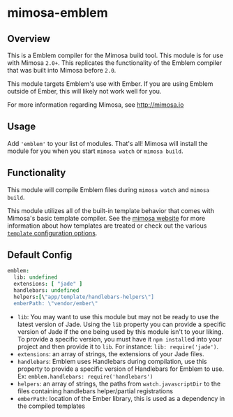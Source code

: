 mimosa-emblem
===========

## Overview

This is a Emblem compiler for the Mimosa build tool. This module is for use with Mimosa `2.0+`.  This replicates the functionality of the Emblem compiler that was built into Mimosa before `2.0`.

This module targets Emblem's use with Ember. If you are using Emblem outside of Ember, this will likely not work well for you.

For more information regarding Mimosa, see http://mimosa.io

## Usage

Add `'emblem'` to your list of modules.  That's all!  Mimosa will install the module for you when you start `mimosa watch` or `mimosa build`.

## Functionality

This module will compile Emblem files during `mimosa watch` and `mimosa build`.

This module utilizes all of the built-in template behavior that comes with Mimosa's basic template compiler.  See the [mimosa website](http://mimosa.io/compilers.html#mt) for more information about how templates are treated or check out the various [`template` configuration options](http://mimosa.io/configuration.html#templates).

## Default Config

```coffeescript
emblem:
  lib: undefined
  extensions: [ "jade" ]
  handlebars: undefined
  helpers:[\"app/template/handlebars-helpers\"]
  emberPath: \"vendor/ember\"
```

* `lib`: You may want to use this module but may not be ready to use the latest version of Jade. Using the `lib` property you can provide a specific version of Jade if the one being used by this module isn't to your liking. To provide a specific version, you must have it `npm install`ed into your project and then provide it to `lib`. For instance: `lib: require('jade')`.
* `extensions`: an array of strings, the extensions of your Jade files.
* `handlebars`: Emblem uses Handlebars during compilation, use this property to provide a specific version of Handlebars for Emblem to use. Ex: `emblem.handlebars: require('handlebars')`
* `helpers`: an array of strings, the paths from `watch.javascriptDir` to the files containing handlebars helper/partial registrations
* `emberPath`: location of the Ember library, this is used as a dependency in the compiled templates